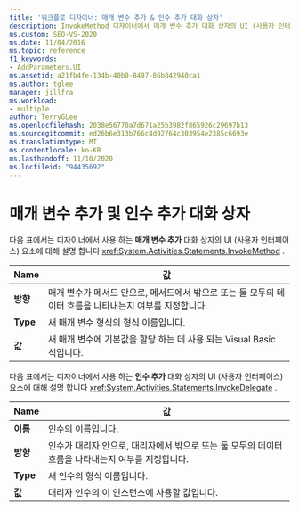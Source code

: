 ```yaml
---
title: '워크플로 디자이너: 매개 변수 추가 & 인수 추가 대화 상자'
description: InvokeMethod 디자이너에서 매개 변수 추가 대화 상자의 UI (사용자 인터페이스) 요소를 사용 하는 방법에 대해 알아봅니다.
ms.custom: SEO-VS-2020
ms.date: 11/04/2016
ms.topic: reference
f1_keywords:
- AddParameters.UI
ms.assetid: a21fb4fe-134b-40b0-8497-86b842940ca1
ms.author: tglee
manager: jillfra
ms.workload:
- multiple
author: TerryGLee
ms.openlocfilehash: 2038e56770a7d671a25b3982f865926c29697b13
ms.sourcegitcommit: ed26b6e313b766c4d92764c303954e2385c6693e
ms.translationtype: MT
ms.contentlocale: ko-KR
ms.lasthandoff: 11/10/2020
ms.locfileid: "94435692"
---
```

# <a name="add-parameters-and-add-arguments-dialog-boxes"></a>매개 변수 추가 및 인수 추가 대화 상자

다음 표에서는 디자이너에서 사용 하는 **매개 변수 추가** 대화 상자의 UI (사용자 인터페이스) 요소에 대해 설명 합니다 <xref:System.Activities.Statements.InvokeMethod> .

|Name|값|
|-|-|
|**방향**|매개 변수가 메서드 안으로, 메서드에서 밖으로 또는 둘 모두의 데이터 흐름을 나타내는지 여부를 지정합니다.|
|**Type**|새 매개 변수 형식의 형식 이름입니다.|
|**값**|새 매개 변수에 기본값을 할당 하는 데 사용 되는 Visual Basic 식입니다.|

다음 표에서는 디자이너에서 사용 하는 **인수 추가** 대화 상자의 UI (사용자 인터페이스) 요소에 대해 설명 합니다 <xref:System.Activities.Statements.InvokeDelegate> .

|Name|값|
|-|-|
|**이름**|인수의 이름입니다.|
|**방향**|인수가 대리자 안으로, 대리자에서 밖으로 또는 둘 모두의 데이터 흐름을 나타내는지 여부를 지정합니다.|
|**Type**|새 인수의 형식 이름입니다.|
|**값**|대리자 인수의 이 인스턴스에 사용할 값입니다.|
